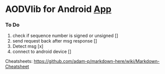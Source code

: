 # AODVlib for Android [App](https://github.com/But-Better/SimpleBluetoothTerminal)

### To Do
1. check if sequence number is signed or unsigned   []
2. send request back after msg response             []
3. Detect msg                                       [x]
4. connect to android device                        []



Cheatsheets:
https://github.com/adam-p/markdown-here/wiki/Markdown-Cheatsheet
